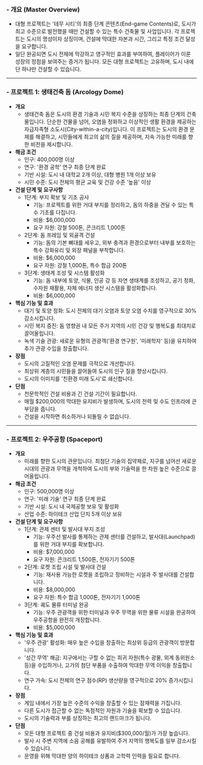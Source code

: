 ### - 개요 (Master Overview)
- 대형 프로젝트는 '테무 시티'의 최종 단계 콘텐츠(End-game Contents)로, 도시가 최고 수준으로 발전했을 때만 건설할 수 있는 특수 건축물 및 사업입니다. 각 프로젝트는 도시의 명성이자 상징이며, 건설에 막대한 자본과 시간, 그리고 특정 조건 달성을 요구합니다.
- 일단 완공되면 도시 전체에 막강하고 영구적인 효과를 부여하여, 플레이어가 이룬 성장의 정점을 보여주는 증거가 됩니다. 모든 대형 프로젝트는 고유하며, 도시 내에 단 하나만 건설할 수 있습니다.

---

### - 프로젝트 1: 생태건축 돔 (Arcology Dome)
- **개요**
  - 생태건축 돔은 도시의 환경 기술과 시민 복지 수준을 상징하는 최종 단계의 건축물입니다. 단순한 건물을 넘어, 오염을 정화하고 이상적인 생활 환경을 제공하는 자급자족형 소도시(City-within-a-city)입니다. 이 프로젝트는 도시의 환경 문제를 해결하고, 시민들에게 최고의 삶의 질을 제공하며, 지속 가능한 미래를 향한 비전을 제시합니다.
- **해금 조건**
  - 인구: 400,000명 이상
  - 연구: '환경 공학' 연구 최종 단계 완료
  - 기반 시설: 도시 내 대학교 2개 이상, 대형 병원 1개 이상 보유
  - 시민 수준: 도시 전체의 평균 교육 및 건강 수준 '높음' 이상
- **건설 단계 및 요구사항**
  - 1단계: 부지 확보 및 기초 공사
    - 기능: 프로젝트를 위한 거대 부지를 정리하고, 돔의 하중을 견딜 수 있는 특수 기초를 다집니다.
    - 비용: $6,000,000
    - 요구 자원: 강철 500톤, 콘크리트 1,000톤
  - 2단계: 돔 프레임 및 외골격 건설
    - 기능: 돔의 기본 뼈대를 세우고, 외부 충격과 환경으로부터 내부를 보호하는 특수 강화유리 및 외장 패널을 부착합니다.
    - 비용: $6,000,000
    - 요구 자원: 강철 1,000톤, 특수 합금 200톤
  - 3단계: 생태계 조성 및 시스템 활성화
    - 기능: 돔 내부에 토양, 식물, 인공 강 등 자연 생태계를 조성하고, 공기 정화, 수자원 재활용, 자체 에너지 생산 시스템을 활성화합니다.
    - 비용: $6,000,000
- **핵심 기능 및 효과**
  - 대기 및 토양 정화: 도시 전체의 대기 오염과 토양 오염 수치를 영구적으로 30% 감소시킵니다.
  - 시민 복지 증진: 돔 영향권 내 모든 주거 지역의 시민 건강 및 행복도를 최대치로 끌어올립니다.
  - 녹색 기술 관광: 새로운 유형의 관광객('환경 연구원', '미래학자' 등)을 유치하여 추가 관광 수입을 창출합니다.
- **장점**
  - 도시의 고질적인 오염 문제를 극적으로 개선합니다.
  - 최상위 계층의 시민들을 끌어들여 도시의 인구 질을 향상시킵니다.
  - 도시의 이미지를 '친환경 미래 도시'로 쇄신합니다.
- **단점**
  - 천문학적인 건설 비용과 긴 건설 기간이 필요합니다.
  - 매월 $200,000의 막대한 유지비가 발생하며, 도시의 전력 및 수도 인프라에 큰 부담을 줍니다.
  - 건설을 시작하면 취소하거나 되돌릴 수 없습니다.

---

### - 프로젝트 2: 우주공항 (Spaceport)
- **개요**
  - 미래를 향한 도시의 관문입니다. 최첨단 기술의 집약체로, 지구를 넘어선 새로운 시대의 관광과 무역을 개척하여 도시의 부와 기술력을 한 차원 높은 수준으로 끌어올립니다.
- **해금 조건**
  - 인구: 500,000명 이상
  - 연구: '미래 기술' 연구 최종 단계 완료
  - 기반 시설: 도시 내 국제공항 보유 및 활성화
  - 산업 수준: 하이테크 산업 단지 5개 이상 보유
- **건설 단계 및 요구사항**
  - 1단계: 관제 센터 및 발사대 부지 조성
    - 기능: 우주선 발사를 통제하는 관제 센터를 건설하고, 발사대(Launchpad)를 위한 거대 부지를 확보합니다.
    - 비용: $7,000,000
    - 요구 자원: 콘크리트 1,500톤, 전자기기 500톤
  - 2단계: 로켓 조립 시설 및 발사대 건설
    - 기능: 재사용 가능한 로켓을 조립하고 정비하는 시설과 주 발사대를 건설합니다.
    - 비용: $8,000,000
    - 요구 자원: 특수 합금 1,000톤, 전자기기 1,000톤
  - 3단계: 궤도 물류 터미널 완공
    - 기능: 우주 관광객을 위한 터미널과 우주 무역을 위한 물류 시설을 완공하여 우주공항을 완전히 개장합니다.
    - 비용: $5,000,000
- **핵심 기능 및 효과**
  - '우주 관광' 활성화: 매우 높은 수입을 창출하는 최상위 등급의 관광객이 방문합니다.
  - '성간 무역' 해금: 지구에서는 구할 수 없는 희귀 자원(특수 광물, 외계 동위원소 등)을 수입하거나, 고가의 첨단 부품을 수출하여 막대한 무역 이익을 창출합니다.
  - 연구 가속: 도시 전체의 연구 점수(RP) 생산량을 영구적으로 20% 증가시킵니다.
- **장점**
  - 게임 내에서 가장 높은 수준의 수익을 창출할 수 있는 잠재력을 가집니다.
  - 다른 도시가 접근할 수 없는 독점적인 자원과 기술을 확보할 수 있습니다.
  - 도시의 기술력과 부를 상징하는 최고의 랜드마크가 됩니다.
- **단점**
  - 모든 대형 프로젝트 중 건설 비용과 유지비($300,000/월)가 가장 높습니다.
  - 발사 시 주변 지역에 소음 공해를 유발하여 주거 지역의 행복도를 일부 감소시킬 수 있습니다.
  - 운영을 위해 막대한 양의 하이테크 상품과 고학력 인력을 필요로 합니다.